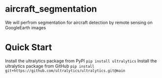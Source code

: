 # aircraft_segmentation
We will perfrom segmentation for aircraft detection by remote sensing on GoogleEarth images

# Quick Start
Install the ultralytics package from PyPI
`
pip install ultralytics
`
Install the ultralytics package from GitHub
`pip install git+https://github.com/ultralytics/ultralytics.git@main
`
